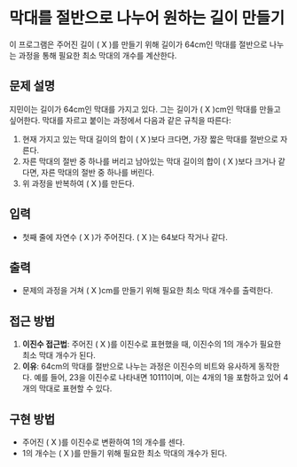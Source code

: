 # 막대를 절반으로 나누어 원하는 길이 만들기

이 프로그램은 주어진 길이 \( X \)를 만들기 위해 길이가 64cm인 막대를 절반으로 나누는 과정을 통해 필요한 최소 막대의 개수를 계산한다.

## 문제 설명
지민이는 길이가 64cm인 막대를 가지고 있다. 그는 길이가 \( X \)cm인 막대를 만들고 싶어한다. 막대를 자르고 붙이는 과정에서 다음과 같은 규칙을 따른다:
1. 현재 가지고 있는 막대 길이의 합이 \( X \)보다 크다면, 가장 짧은 막대를 절반으로 자른다.
2. 자른 막대의 절반 중 하나를 버리고 남아있는 막대 길이의 합이 \( X \)보다 크거나 같다면, 자른 막대의 절반 중 하나를 버린다.
3. 위 과정을 반복하여 \( X \)를 만든다.

## 입력
- 첫째 줄에 자연수 \( X \)가 주어진다. \( X \)는 64보다 작거나 같다.

## 출력
- 문제의 과정을 거쳐 \( X \)cm를 만들기 위해 필요한 최소 막대 개수를 출력한다.

## 접근 방법
1. **이진수 접근법**: 주어진 \( X \)를 이진수로 표현했을 때, 이진수의 1의 개수가 필요한 최소 막대 개수가 된다.
2. **이유**: 64cm의 막대를 절반으로 나누는 과정은 이진수의 비트와 유사하게 동작한다. 예를 들어, 23을 이진수로 나타내면 10111이며, 이는 4개의 1을 포함하고 있어 4개의 막대로 표현할 수 있다.

## 구현 방법
- 주어진 \( X \)를 이진수로 변환하여 1의 개수를 센다.
- 1의 개수는 \( X \)를 만들기 위해 필요한 최소 막대의 개수가 된다.
